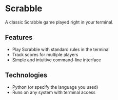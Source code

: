 # Scrabble
A classic Scrabble game played right in your terminal.

## Features
- Play Scrabble with standard rules in the terminal
- Track scores for multiple players
- Simple and intuitive command-line interface

## Technologies
- Python (or specify the language you used)
- Runs on any system with terminal access

